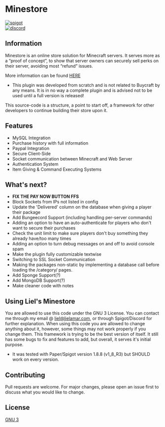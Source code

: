 # Minestore

[<img alt="spigot" src="https://lielamar.com/other/github_spigot.png" size=1.5>](https://www.spigotmc.org/resources/minestore-proof-of-concept-a-flexible-open-source-webstore.86795/)
<br>[<img alt="discord" src="https://lielamar.com/other/github_discord.png" size=1.5>](https://discord.gg/NzgBrqR)
<br>

## Information
Minestore is an online store solution for Minecraft servers.
It serves more as a “proof of concept”, to show that server owners can securely sell perks on their server, avoiding most “refund” issues.

More information can be found [HERE](https://docs.google.com/document/d/1Gqy6RHqojxX5QjQuuB6GWjKTvyUgBUTPidzOyTKpOa4)

* This plugin was developed from scratch and is not related to Buycraft by any means.
It is in no way a complete plugin and is advised not to be used until a full version is released!

This source-code is a structure, a point to start off, a framework for other developers to continue building their store upon it.


## Features
* MySQL Integration
* Purchase history with full information
* Paypal Integration
* Secure Client-Side
* Socket communication between Minecraft and Web Server
* Authentication System
* Item Giving & Command Executing Systems


## What's next?
* <strong>FIX THE PAY NOW BUTTON FFS</strong>
* Block Sockets from IPs not listed in config
* Update the 'Delivered' column on the database when giving a player their package 
* Add Bungeecord Support (including handling per-server commands)
* Adding an option to have an auto-authenticate for players who don't want to secure their purchases
* Check the unit limit to make sure players don't buy something they already have/too many times
* Adding an option to turn debug messages on and off to avoid console spam
* Make the plugin fully customizable textwise
* Switching to SSL Socket Communication
* Making the packages non-static by implementing a database call before loading the /category/ pages.
* Add Sponge Support(?)
* Add MongoDB Support(?)
* Make cleaner code with notes

## Using Liel's Minestore
You are allowed to use this code under the GNU 3 License.
You can contact me through my email @ liel@lielamar.com, or through Spigot/Discord for further explanation.
When using this code you are allowed to change anything about it, however, some things may not work properly if you change them.
This framework is trying to be the best version of itself. It still has some bugs to fix and features to add, but overall, it serves it's initial purpose.

* It was tested with Paper/Spigot version 1.8.8 (v1_8_R3) but SHOULD work on every version.


## Contributing
Pull requests are welcome. For major changes, please open an issue first to discuss what you would like to change.

## License
[GNU 3](https://choosealicense.com/licenses/agpl-3.0/)
